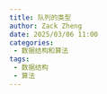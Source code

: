 ```yaml
---
title: 队列的类型
author: Zack Zheng
date: 2025/03/06 11:00
categories:
 - 数据结构和算法
tags:
 - 数据结构
 - 算法
---
```

